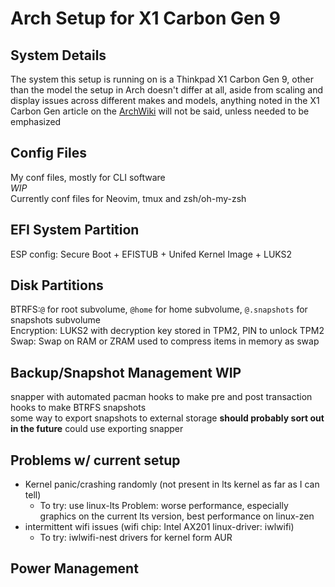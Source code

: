 # Arch Setup for X1 Carbon Gen 9 
## System Details 
The system this setup is running on is a Thinkpad X1 Carbon Gen 9, other than the model the setup in Arch doesn't differ at all, aside from scaling and display issues across different makes and models, anything noted in the X1 Carbon Gen article on the [ArchWiki](https://wiki.archlinux.org/title/Lenovo_ThinkPad_X1_Carbon_(Gen_9)) will not be said, unless needed to be emphasized 
## Config Files
My conf files, mostly for CLI software \
*WIP* \
Currently conf files for Neovim, tmux and zsh/oh-my-zsh 
## EFI System Partition 
ESP config: Secure Boot + EFISTUB + Unifed Kernel Image + LUKS2 
## Disk Partitions 
BTRFS:`@` for root subvolume, `@home` for home subvolume, `@.snapshots` for snapshots subvolume \
Encryption: LUKS2 with decryption key stored in TPM2, PIN to unlock TPM2 \
Swap: Swap on RAM or ZRAM used to compress items in memory as swap 
## Backup/Snapshot Management **WIP** 
snapper with automated pacman hooks to make pre and post transaction hooks to make BTRFS snapshots \
some way to export snapshots to external storage **should probably sort out in the future** could use exporting snapper 
## Problems w/ current setup 
- Kernel panic/crashing randomly (not present in lts kernel as far as I can tell) 
    - To try: use linux-lts Problem: worse performance, especially graphics on the current lts version, best performance on linux-zen 
- intermittent wifi issues (wifi chip: Intel AX201 linux-driver: iwlwifi) 
    - To try: iwlwifi-nest drivers for kernel form AUR 
## Power Management
